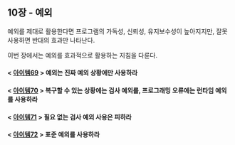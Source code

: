 ## 10장 - 예외

예외를 제대로 활용한다면 프로그램의 가독성, 신뢰성, 유지보수성이 높아지지만, 잘못 사용하면 반대의 효과만 나타난다.

이번 장에서는 예외를 효과적으로 활용하는 지침을 다룬다.

#### < [아이템69](https://github.com/ziippy/EffectiveJava/tree/master/src/chapter10/item69) > 예외는 진짜 예외 상황에만 사용하라

#### < [아이템70](https://github.com/ziippy/EffectiveJava/tree/master/src/chapter10/item70) > 복구할 수 있는 상황에는 검사 예외를, 프로그래밍 오류에는 런타임 예외를 사용하라

#### < [아이템71](https://github.com/ziippy/EffectiveJava/tree/master/src/chapter10/item71) > 필요 없는 검사 예외 사용은 피하라

#### < [아이템72](https://github.com/ziippy/EffectiveJava/tree/master/src/chapter10/item72) > 표준 예외를 사용하라
